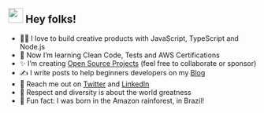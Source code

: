 <h2><img height="30px" width="30px" src="https://camo.githubusercontent.com/e8e7b06ecf583bc040eb60e44eb5b8e0ecc5421320a92929ce21522dbc34c891/68747470733a2f2f6d656469612e67697068792e636f6d2f6d656469612f6876524a434c467a6361737252346961377a2f67697068792e676966"></img> Hey folks!</h2> 

- 👨‍💻 I love to build creative products with JavaScript, TypeScript and Node.js
- 👊 Now I’m learning Clean Code, Tests and AWS Certifications
- ✨ I’m creating [Open Source Projects](https://github.com/sponsors/lucasm) (feel free to collaborate or sponsor)
- ✍️ I write posts to help beginners developers on my [Blog](https://dev.to/lucasm) 
- 💬 Reach me out on [Twitter](https://twitter.com/lucasmezs) and [LinkedIn](https://linkedin.com/in/lucasmezs)
- 🤝 Respect and diversity is about the world greatness
- 🤍 Fun fact: I was born in the Amazon rainforest, in Brazil!

